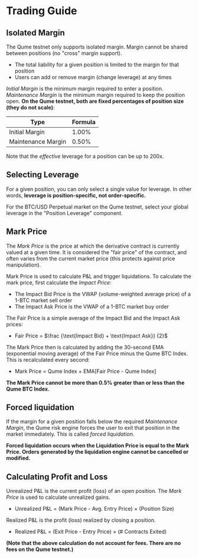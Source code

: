 # Trading Guide

## Isolated Margin
The Qume testnet only supports isolated margin. Margin cannot be shared between positions (no "cross" margin support).

- The total liability for a given position is limited to the margin for that position
- Users can add or remove margin (change leverage) at any times

*Initial Margin* is the minimum margin required to enter a position. *Maintenance Margin* is the minimum margin required to keep the position open. **On the Qume testnet, both are fixed percentages of position size (they do not scale)**:

| Type | Formula
| --- | --- |
| Initial Margin | 1.00% |
| Maintenance Margin | 0.50% |

Note that the *effective* leverage for a position can be up to 200x.

## Selecting Leverage

For a given position, you can only select a single value for leverage. In other words, **leverage is position-specific, not order-specific.**

For the BTC/USD Perpetual market on the Qume testnet, select your global leverage in the "Position Leverage" component.

## Mark Price

The *Mark Price* is the price at which the derivative contract is currently valued at a given time. It is considered the "fair price" of the contract, and often varies from the current market price (this protects against price manipulation).

Mark Price is used to calculate P&L and trigger liquidations. To calculate the mark price, first calculate the *Impact Price:*

- The Impact Bid Price is the VWAP (volume-weighted average price) of a 1-BTC market sell order
- The Impact Ask Price is the VWAP of a 1-BTC market buy order

The Fair Price is a simple average of the Impact Bid and the Impact Ask prices:

- Fair Price = $\frac {\text{Impact Bid} + \text{Impact Ask}} {2}$

The Mark Price then is calculated by adding the 30-second EMA (exponential moving average) of the Fair Price minus the Qume BTC Index. This is recalculated every second:

- Mark Price = Qume Index + EMA[Fair Price - Qume Index]

**The Mark Price cannot be more than 0.5% greater than or less than the Qume BTC Index.**

## Forced liquidation

If the margin for a given position falls below the required *Maintenance Margin*, the Qume risk engine forces the user to exit that position in the market immediately. This is called *forced liquidation*.

**Forced liquidation occurs when the Liquidation Price is equal to the Mark Price. Orders generated by the liquidation engine cannot be cancelled or modified.**

## Calculating Profit and Loss

Unrealized P&L is the current profit (loss) of an open position. The *Mark Price* is used to calculate unrealized gains.

- Unrealized P&L   = (Mark Price - Avg. Entry Price) $\times$ (Position Size)


Realized P&L is the profit (loss) realized by closing a position.

- Realized P&L = (Exit Price - Entry Price) $\times$ (# Contracts Exited)

**(Note that the above calculation do not account for fees. There are no fees on the Qume testnet.)**
